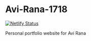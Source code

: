 # Avi-Rana-1718
[![Netlify Status](https://api.netlify.com/api/v1/badges/6b251778-89a4-4f22-aba4-79b55fffb766/deploy-status)](https://app.netlify.com/sites/avirana/deploys)


Personal portfolio website for Avi Rana
